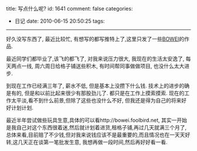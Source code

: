 title: 写点什么呢?
id: 1641
comment: false
categories:
  - 日记
date: 2010-06-15 20:50:25
tags:
---

好久没写东西了, 最近比较忙, 有想写的都写推特上了,这里只发了一些[BOWEI](http://bowei.foolbird.net)的作品.

最近同学们都毕业了,该飞的都飞了, 对我来说压力很大, 我现在的生活太安逸了, 每天两点一线, 周六周日给格子铺送些积木, 有时间帮同事做做项目, 也没什么太大进步.

到现在工作已经满三年了, 薪水不低, 但是基本上没攒下什么钱. 技术上的进步的确是有的, 但是和以前比起来很少有那股劲儿了. 都只是在工作上摸索摸索. 现在的工作太平淡,看不到什么前景,但除了这些也没什么不好, 但我还是得为自己的将来好好计划计划.

最近半年尝试做些玩具生意,具体的可以看http://bowei.foolbird.net, 其实一开始是我自己对这个东西很着迷,然后就计划着进货,租格子铺,再过几天就满三个月了,总体来看,目前赔了不少钱,但对我来说钱应该不是最重要的,而且情况也在一天天好转,这几天正在谈第一笔批发生意, 我想再做一段时间,然后再好好看一看.
